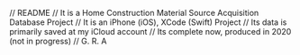 // README
// It is a Home Construction Material Source Acquisition Database Project
// It is an iPhone (iOS), XCode (Swift) Project
// Its data is primarily saved at my iCloud account
// Its complete now, produced in 2020 (not in progress)
// G. R. A
